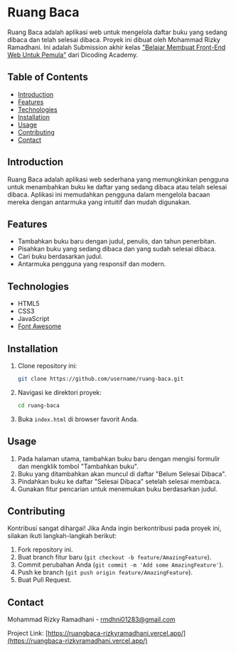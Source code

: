 # Ruang Baca

Ruang Baca adalah aplikasi web untuk mengelola daftar buku yang sedang dibaca dan telah selesai dibaca. Proyek ini dibuat oleh Mohammad Rizky Ramadhani. Ini adalah Submission akhir kelas ["Belajar Membuat Front-End Web Untuk Pemula"](https://www.dicoding.com/academies/315-belajar-membuat-front-end-web-untuk-pemula) dari Dicoding Academy.

## Table of Contents

- [Introduction](#introduction)
- [Features](#features)
- [Technologies](#technologies)
- [Installation](#installation)
- [Usage](#usage)
- [Contributing](#contributing)
- [Contact](#contact)

## Introduction

Ruang Baca adalah aplikasi web sederhana yang memungkinkan pengguna untuk menambahkan buku ke daftar yang sedang dibaca atau telah selesai dibaca. Aplikasi ini memudahkan pengguna dalam mengelola bacaan mereka dengan antarmuka yang intuitif dan mudah digunakan.

## Features

- Tambahkan buku baru dengan judul, penulis, dan tahun penerbitan.
- Pisahkan buku yang sedang dibaca dan yang sudah selesai dibaca.
- Cari buku berdasarkan judul.
- Antarmuka pengguna yang responsif dan modern.

## Technologies

- HTML5
- CSS3
- JavaScript
- [Font Awesome](https://cdnjs.com/libraries/font-awesome)

## Installation

1. Clone repository ini:
    ```bash
    git clone https://github.com/username/ruang-baca.git
    ```

2. Navigasi ke direktori proyek:
    ```bash
    cd ruang-baca
    ```

3. Buka `index.html` di browser favorit Anda.

## Usage

1. Pada halaman utama, tambahkan buku baru dengan mengisi formulir dan mengklik tombol "Tambahkan buku".
2. Buku yang ditambahkan akan muncul di daftar "Belum Selesai Dibaca".
3. Pindahkan buku ke daftar "Selesai Dibaca" setelah selesai membaca.
4. Gunakan fitur pencarian untuk menemukan buku berdasarkan judul.

## Contributing

Kontribusi sangat dihargai! Jika Anda ingin berkontribusi pada proyek ini, silakan ikuti langkah-langkah berikut:

1. Fork repository ini.
2. Buat branch fitur baru (`git checkout -b feature/AmazingFeature`).
3. Commit perubahan Anda (`git commit -m 'Add some AmazingFeature'`).
4. Push ke branch (`git push origin feature/AmazingFeature`).
5. Buat Pull Request.

## Contact

Mohammad Rizky Ramadhani - [rmdhni01283@gmail.com](mailto:rmdhni01283@gmail.com)

Project Link: [https://ruangbaca-rizkyramadhani.vercel.app/](https://ruangbaca-rizkyramadhani.vercel.app/)
